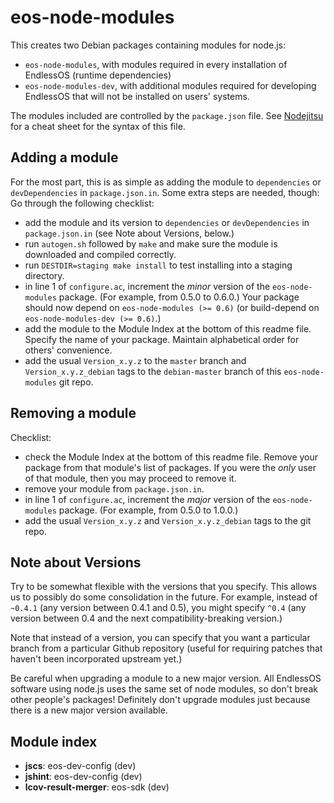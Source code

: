 eos-node-modules
================
This creates two Debian packages containing modules for node.js:

- `eos-node-modules`, with modules required in every installation of EndlessOS (runtime dependencies)
- `eos-node-modules-dev`, with additional modules required for developing EndlessOS that will not be installed on users' systems.

The modules included are controlled by the `package.json` file. See [Nodejitsu](http://package.json.nodejitsu.com/) for a cheat sheet for the syntax of this file.

Adding a module
---------------
For the most part, this is as simple as adding the module to `dependencies` or `devDependencies` in `package.json.in`. Some extra steps are needed, though:
Go through the following checklist:

- add the module and its version to `dependencies` or `devDependencies` in `package.json.in` (see Note about Versions, below.)
- run `autogen.sh` followed by `make` and make sure the module is downloaded and compiled correctly.
- run `DESTDIR=staging make install` to test installing into a staging directory.
- in line 1 of `configure.ac`, increment the *minor* version of the `eos-node-modules` package. (For example, from 0.5.0 to 0.6.0.) Your package should now depend on `eos-node-modules (>= 0.6)` (or build-depend on `eos-node-modules-dev (>= 0.6)`.)
- add the module to the Module Index at the bottom of this readme file. Specify the name of your package. Maintain alphabetical order for others' convenience.
- add the usual `Version_x.y.z` to the `master` branch and `Version_x.y.z_debian` tags to the `debian-master` branch of this `eos-node-modules` git repo.

Removing a module
-----------------
Checklist:

- check the Module Index at the bottom of this readme file. Remove your package from that module's list of packages. If you were the *only* user of that module, then you may proceed to remove it.
- remove your module from `package.json.in`.
- in line 1 of `configure.ac`, increment the *major* version of the `eos-node-modules` package. (For example, from 0.5.0 to 1.0.0.)
- add the usual `Version_x.y.z` and `Version_x.y.z_debian` tags to the git repo.

Note about Versions
-------------------
Try to be somewhat flexible with the versions that you specify.
This allows us to possibly do some consolidation in the future.
For example, instead of `~0.4.1` (any version between 0.4.1 and 0.5), you might specify `^0.4` (any version between 0.4 and the next compatibility-breaking version.)

Note that instead of a version, you can specify that you want a particular branch from a particular Github repository (useful for requiring patches that haven't been incorporated upstream yet.)

Be careful when upgrading a module to a new major version.
All EndlessOS software using node.js uses the same set of node modules, so don't break other people's packages!
Definitely don't upgrade modules just because there is a new major version available.

Module index
------------
- **jscs**: eos-dev-config (dev)
- **jshint**: eos-dev-config (dev)
- **lcov-result-merger**: eos-sdk (dev)
